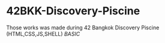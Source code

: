# 42BKK-Discovery-Piscine
Those works was made during 42 Bangkok Discovery Piscine (HTML,CSS,JS,SHELL) *BASIC*
